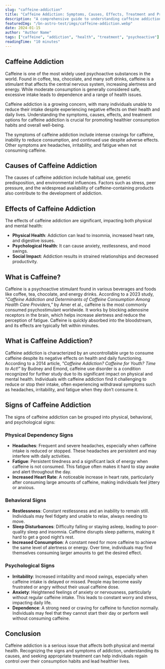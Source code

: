 ```yaml
---
slug: "caffeine-addiction"
title: "Caffeine Addiction: Symptoms, Causes, Effects, Treatment and Prevention"
description: "A comprehensive guide to understanding caffeine addiction, its symptoms, causes, effects, and how to treat and prevent it."
featuredImg: "/bn-astro-test/imgs/caffeine-addiction.webp"
date: 2024-01-15
author: "Author Name"
tags: ["caffeine", "addiction", "health", "treatment", "psychoactive"]
readingTime: "10 minutes"
---
```


## Caffeine Addiction

Caffeine is one of the most widely used psychoactive substances in the world. Found in coffee, tea, chocolate, and many soft drinks, caffeine is a stimulant that affects the central nervous system, increasing alertness and energy. While moderate consumption is generally considered safe, excessive intake leads to dependence and a range of health issues.

Caffeine addiction is a growing concern, with many individuals unable to reduce their intake despite experiencing negative effects on their health and daily lives. Understanding the symptoms, causes, effects, and treatment options for caffeine addiction is crucial for promoting healthier consumption habits and overall well-being.

The symptoms of caffeine addiction include intense cravings for caffeine, inability to reduce consumption, and continued use despite adverse effects. Other symptoms are headaches, irritability, and fatigue when not consuming caffeine.

## Causes of Caffeine Addiction

The causes of caffeine addiction include habitual use, genetic predisposition, and environmental influences. Factors such as stress, peer pressure, and the widespread availability of caffeine-containing products also contribute to the development of addiction.

## Effects of Caffeine Addiction

The effects of caffeine addiction are significant, impacting both physical and mental health:

- **Physical Health**: Addiction can lead to insomnia, increased heart rate, and digestive issues.
- **Psychological Health**: It can cause anxiety, restlessness, and mood swings.
- **Social Impact**: Addiction results in strained relationships and decreased productivity.

## What is Caffeine?

Caffeine is a psychoactive stimulant found in various beverages and foods like coffee, tea, chocolate, and energy drinks. According to a 2023 study, _"Caffeine Addiction and Determinants of Caffeine Consumption Among Health Care Providers,"_ by Amer et al., caffeine is the most commonly consumed psychostimulant worldwide. It works by blocking adenosine receptors in the brain, which helps increase alertness and reduce the perception of fatigue. Caffeine is quickly absorbed into the bloodstream, and its effects are typically felt within minutes.

## What is Caffeine Addiction?

Caffeine addiction is characterized by an uncontrollable urge to consume caffeine despite its negative effects on health and daily functioning. According to a 2014 article, _"Caffeine Addiction? Caffeine for Youth? Time to Act!"_ by Budney and Emond, caffeine use disorder is a condition recognized for further study due to its significant impact on physical and mental health. Individuals with caffeine addiction find it challenging to reduce or stop their intake, often experiencing withdrawal symptoms such as headaches, irritability, and fatigue when they don’t consume it.

## Signs of Caffeine Addiction

The signs of caffeine addiction can be grouped into physical, behavioral, and psychological signs:

### Physical Dependency Signs

- **Headaches**: Frequent and severe headaches, especially when caffeine intake is reduced or stopped. These headaches are persistent and may interfere with daily activities.
- **Fatigue**: Persistent tiredness and a significant lack of energy when caffeine is not consumed. This fatigue often makes it hard to stay awake and alert throughout the day.
- **Increased Heart Rate**: A noticeable increase in heart rate, particularly after consuming large amounts of caffeine, making individuals feel jittery or anxious.

### Behavioral Signs

- **Restlessness**: Constant restlessness and an inability to remain still. Individuals may feel fidgety and unable to relax, always needing to move.
- **Sleep Disturbances**: Difficulty falling or staying asleep, leading to poor-quality sleep and insomnia. Caffeine disrupts sleep patterns, making it hard to get a good night’s rest.
- **Increased Consumption**: A constant need for more caffeine to achieve the same level of alertness or energy. Over time, individuals may find themselves consuming larger amounts to get the desired effect.

### Psychological Signs

- **Irritability**: Increased irritability and mood swings, especially when caffeine intake is delayed or missed. People may become easily frustrated or angry without their usual caffeine dose.
- **Anxiety**: Heightened feelings of anxiety or nervousness, particularly without regular caffeine intake. This leads to constant worry and stress, impacting daily life.
- **Dependence**: A strong need or craving for caffeine to function normally. Individuals may feel that they cannot start their day or perform well without consuming caffeine.

## Conclusion

Caffeine addiction is a serious issue that affects both physical and mental health. Recognizing the signs and symptoms of addiction, understanding its causes, and seeking appropriate treatment can help individuals regain control over their consumption habits and lead healthier lives.
